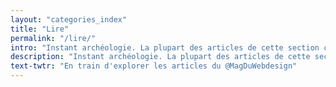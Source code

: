 ```yaml
---
layout: "categories_index"
title: "Lire"
permalink: "/lire/"
intro: "Instant archéologie. La plupart des articles de cette section correspondent aux contenus publiés durant la première vie du Magazine du Webdesign, entre 2012-2013. Je vous invite à explorer les nouveaux formats de contenus disponibles dans les sections Apprendre, Découvrir, Voir, etc."
description: "Instant archéologie. La plupart des articles de cette section correspondent aux contenus publiés durant la première vie du Magazine du Webdesign entre 2012-2013."
text-twtr: "En train d'explorer les articles du @MagDuWebdesign"
---
```

